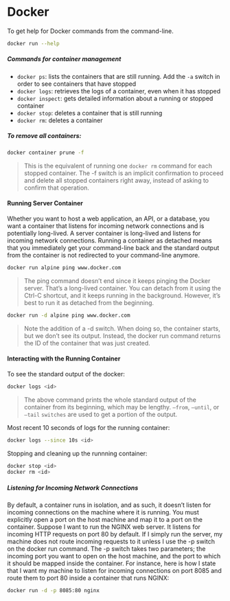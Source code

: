 # Docker
To get help for Docker commands from the command-line.
```sh
docker run --help
```
##### Commands for container management
-  `docker ps`: lists the containers that are still running. Add the `-a` switch in order to see containers that have   stopped
- `docker logs`: retrieves the logs of a container, even when it has stopped
- `docker inspect`: gets detailed information about a running or stopped container
- `docker stop`: deletes a container that is still running
- `docker rm`: deletes a container

##### To remove all containers:
```sh
docker container prune -f
```
> This is the equivalent of running one `docker rm` command for each stopped container. The -f switch is an implicit confirmation to proceed and delete all stopped containers right away, instead of asking to confirm that operation.

#### Running Server Container
Whether you want to host a web application, an API, or a database, you want a container that listens for incoming network connections and is potentially long-lived. A server container is long-lived and listens for incoming network connections. Running a container as detached means that you immediately get your command-line back and the standard output from the container is not redirected to your command-line anymore.
```sh
docker run alpine ping www.docker.com
```
> The ping command doesn’t end since it keeps pinging the Docker server. That’s a long-lived container. You can detach from it using the Ctrl-C shortcut, and it keeps running in the background. However, it’s best to run it as detached from the beginning.
```sh
docker run -d alpine ping www.docker.com
```
> Note the addition of a -d switch. When doing so, the container starts, but we don’t see its output. Instead, the docker run command returns the ID of the container that was just created.

#### Interacting with the Running Container
To see the standard output of the docker:
```sh
docker logs <id>
```
>The above command prints the whole standard output of the container from its beginning, which may be lengthy. `–from`, `–until`, or `–tail` `switches` are used to get a portion of the output. 

Most recent 10 seconds of logs for the running container:
```sh
docker logs --since 10s <id>
```
Stopping and cleaning up the runnning container:

```sh
docker stop <id>
docker rm <id>
```
##### Listening for Incoming Network Connections 
By default, a container runs in isolation, and as such, it doesn’t listen for incoming connections on the machine where it is running. You must explicitly open a port on the host machine and map it to a port on the container. Suppose I want to run the NGINX web server. It listens for incoming HTTP requests on port 80 by default. If I simply run the server, my machine does not route incoming requests to it unless I use the -p switch on the docker run command. The -p switch takes two parameters; the incoming port you want to open on the host machine, and the port to which it should be mapped inside the container. For instance, here is how I state that I want my machine to listen for incoming connections on port 8085 and route them to port 80 inside a container that runs NGINX:
```sh
docker run -d -p 8085:80 nginx
```
